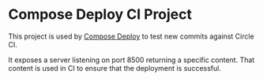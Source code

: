 # Compose Deploy CI Project

This project is used by [Compose Deploy](https://github.com/totakoko/compose-deploy) to test new commits against Circle CI.

It exposes a server listening on port 8500 returning a specific content.
That content is used in CI to ensure that the deployment is successful.
